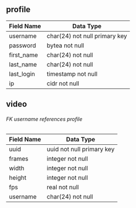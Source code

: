 ## profile
| Field Name   | Data Type                     |
|--------------|-------------------------------|
| username     | char(24) not null primary key |
| password     | bytea not null                |
| first_name   | char(24) not null             |
| last_name    | char(24) not null             |
| last_login   | timestamp not null            |
| ip           | cidr not null                 |

## video 
###### FK username references profile
| Field Name | Data Type                  |
|------------|----------------------------|
| uuid       | uuid not null primary key  |
| frames     | integer not null           |
| width      | integer not null           |
| height     | integer not null           |
| fps        | real not null              |
| username   | char(24) not null          |


